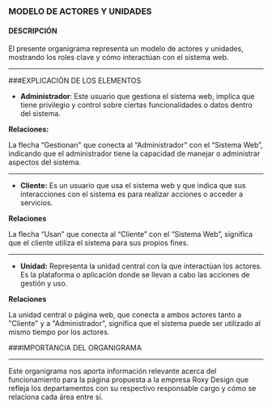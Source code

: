 ### MODELO DE ACTORES Y UNIDADES


#### DESCRIPCIÓN

El presente organigrama representa un modelo de actores y unidades, mostrando los roles clave y cómo interactúan con el sistema web.

---
###EXPLICACIÓN DE LOS ELEMENTOS

- **Administrador**: Este usuario que gestiona el sistema web, implica que tiene privilegio y control sobre ciertas funcionalidades o datos dentro del sistema.

**Relaciones:**

La flecha “Gestionan" que conecta al “Administrador" con el “Sistema Web”, indicando que el administrador tiene la capacidad de manejar o administrar aspectos del sistema.

---

- **Cliente:** Es un usuario que usa el sistema web y que indica que sus interacciones con el sistema es para realizar acciones o acceder a servicios.


**Relaciones**

La flecha “Usan” que conecta al “Cliente” con el “Sistema Web”, significa que el cliente utiliza el sistema para sus propios fines.

---

- **Unidad:** Representa la unidad central con la que interactúan los actores. Es la plataforma o aplicación donde se llevan a cabo las acciones de gestión y uso.

**Relaciones**

La unidad central o página web,  que conecta a ambos actores tanto a "Cliente" y a "Administrador", significa que el sistema puede ser utilizado al mismo tiempo por los actores.

###IMPORTANCIA DEL ORGANIGRAMA

---

Este organigrama nos aporta información relevante acerca del funcionamiento para la página propuesta a la empresa Roxy Design que refleja los departamentos con su respectivo responsable cargo y cómo se relaciona cada área entre sí.
